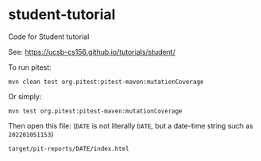 # student-tutorial

Code for Student tutorial

See: <https://ucsb-cs156.github.io/tutorials/student/>


To run pitest:

```
mvn clean test org.pitest:pitest-maven:mutationCoverage
```

Or simply:

```
mvn test org.pitest:pitest-maven:mutationCoverage
```

Then open this file: (`DATE` is not literally `DATE`, but a date-time string such as `202201051153`)

`target/pit-reports/DATE/index.html`